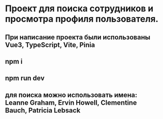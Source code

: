 # Проект для поиска сотрудников и просмотра профиля пользователя.
## При написание проекта были использованы Vue3, TypeScript, Vite, Pinia
## npm i
## npm run dev
## для поиска можно использовать имена: Leanne Graham, Ervin Howell, Clementine Bauch, Patricia Lebsack
